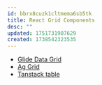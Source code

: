 ```yaml
---
id: bbrx8cuzk1cltmema6sb5tk
title: React Grid Components
desc: ""
updated: 1751731907629
created: 1738542323535
---
```


- [Glide Data Grid](https://grid.glideapps.com/)
- [Ag Grid](https://www.ag-grid.com/)
- [Tanstack table](https://tanstack.com/table/latest)
